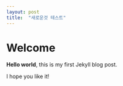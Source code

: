 ```yaml
---
layout: post
title:  "새로운것 테스트"
---
```


# Welcome

**Hello world**, this is my first Jekyll blog post.

I hope you like it!
